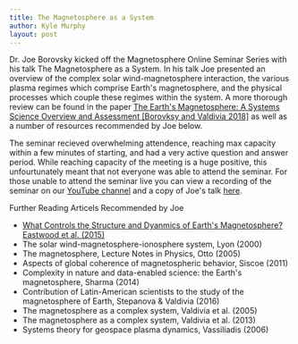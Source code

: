 ```yaml
---
title: The Magnetosphere as a System
author: Kyle Murphy
layout: post
---
```


Dr. Joe Borovsky kicked off the Magnetosphere Online Seminar Series with his talk The Magnetosphere as a System. In his talk Joe presented an overview of the complex solar wind-magnetosphere interaction, the various plasma regimes which comprise Earth's magnetosphere, and the physical processes which couple these regimes within the system. A more thorough review can be found in the paper <a href="https://link.springer.com/article/10.1007/s10712-018-9487-x">The Earth's Magnetosphere: A Systems Science Overview and Assessment [Borovksy and Valdivia 2018]</a> as well as a number of resources recommended by Joe below.

The seminar recieved overwhelming attendence, reaching max capacity within a few minutes of starting, and had a very active question and answer period. While reaching capacity of the meeting is a huge positive, this unfourtunately meant that not everyone was able to attend the seminar. For those unable to attend the seminar live you can view a recording of the seminar on our <a href="https://www.youtube.com/channel/UCNlOK9mCmI3V111EHQRCuEQ">YouTube channel</a> and a copy of Joe's talk <a href="https://github.com/MSOLSS/MagSeminars/blob/master/presentations/Borovsky%2BValdivia2018%20systemscience.pdf">here</a>.

Further Reading
Articels Recommended by Joe
- [What Controls the Structure and Dyanmics of Earth's Magnetosphere? Eastwood et al. (2015)][1]
- The solar wind-magnetosphere-ionosphere system, Lyon (2000)
- The magnetosphere, Lecture Notes in Physics, Otto (2005)
- Aspects of global coherence of magnetospheric behavior, Siscoe (2011)
- Complexity in nature and data-enabled science: the Earth's magnetosphere, Sharma (2014)
- Contribution of Latin-American scientists to the study of the magnetosphere of Earth, Stepanova & Valdivia (2016) 
- The magnetosphere as a complex system, Valdivia et al. (2005)
- The magnetosphere as a complex system, Valdivia et al. (2013)
- Systems theory for geospace plasma dynamics, Vassiliadis (2006)

[1]:https://link.springer.com/article/10.1007%2Fs11214-014-0050-x 

